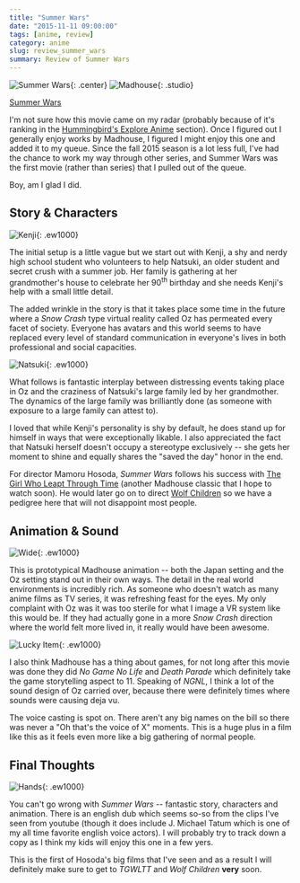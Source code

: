 ```yaml
---
title: "Summer Wars"
date: "2015-11-11 09:00:00"
tags: [anime, review]
category: anime
slug: review_summer_wars
summary: Review of Summer Wars
---
```

	
![Summer Wars]({filename}/images/2015/summer_wars/pv.jpg){: .center}
![Madhouse]({filename}/images/anime/studios/madhouse.png){: .studio}

[Summer Wars](https://hummingbird.me/anime/summer-wars)

I'm not sure how this movie came on my radar (probably because of it's ranking in the [Hummingbird's Explore Anime](https://hummingbird.me/anime/filter/all) section). Once I figured out I generally enjoy works by Madhouse, I figured I might enjoy this one and added it to my queue.  Since the fall 2015 season is a lot less full, I've had the chance to work my way through other series, and Summer Wars was the first movie (rather than series) that I pulled out of the queue.

Boy, am I glad I did.

## Story & Characters

![Kenji]({filename}/images/2015/summer_wars/kenji.jpg){: .ew1000}

The initial setup is a little vague but we start out with Kenji, a shy and nerdy high school student who volunteers to help Natsuki, an older student and secret crush with a summer job. Her family is gathering at her grandmother's house to celebrate her 90<sup>th</sup> birthday and she needs Kenji's help with a small little detail.

The added wrinkle in the story is that it takes place some time in the future where a *Snow Crash* type virtual reality called Oz has permeated every facet of society. Everyone has avatars and this world seems to have replaced every level of standard communication in everyone's lives in both professional and social capacities.

![Natsuki]({filename}/images/2015/summer_wars/natsuki.jpg){: .ew1000}

What follows is fantastic interplay between distressing events taking place in Oz and the craziness of Natsuki's large family led by her grandmother. The dynamics of the large family was brilliantly done (as someone with exposure to a large family can attest to).

I loved that while Kenji's personality is shy by default, he does stand up for himself in ways that were exceptionally likable. I also appreciated the fact that Natsuki herself doesn't occupy a stereotype exclusively -- she gets her moment to shine and equally shares the "saved the day" honor in the end.

For director Mamoru Hosoda, *Summer Wars* follows his success with [The Girl Who Leapt Through Time](https://hummingbird.me/anime/the-girl-who-leapt-through-time) (another Madhouse classic that I hope to watch soon). He would later go on to direct [Wolf Children](https://hummingbird.me/anime/wolf-children) so we have a pedigree here that will not disappoint most people.

## Animation & Sound

![Wide]({filename}/images/2015/summer_wars/wide.jpg){: .ew1000}

This is prototypical Madhouse animation -- both the Japan setting and the Oz setting stand out in their own ways. The detail in the real world environments is incredibly rich.  As someone who doesn't watch as many anime films as TV series, it was refreshing feast for the eyes.  My only complaint with Oz was it was too sterile for what I image a VR system like this would be. If they had actually gone in a more *Snow Crash* direction where the world felt more lived in, it really would have been awesome.

![Lucky Item]({filename}/images/2015/summer_wars/lucky_item.jpg){: .ew1000}

I also think Madhouse has a thing about games, for not long after this movie was done they did *No Game No Life* and *Death Parade* which definitely take the game storytelling aspect to 11. Speaking of *NGNL*, I think a lot of the sound design of Oz carried over, because there were definitely times where sounds were causing deja vu.

The voice casting is spot on. There aren't any big names on the bill so there was never a "Oh that's the voice of X" moments. This is a huge plus in a film like this as it feels even more like a big gathering of normal people.

## Final Thoughts

![Hands]({filename}/images/2015/summer_wars/hands.jpg){: .ew1000}

You can't go wrong with *Summer Wars* -- fantastic story, characters and animation. There is an english dub which seems so-so from the clips I've seen from youtube (though it does include J. Michael Tatum which is one of my all time favorite english voice actors). I will probably try to track down a copy as I think my kids will enjoy this one in a few yers.

This is the first of Hosoda's big films that I've seen and as a result I will definitely make sure to get to *TGWLTT* and *Wolf Children* **very** soon.
